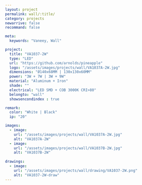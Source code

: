 ```yaml
---
layout: project
permalink: wall/:title/
category: projects
newarrive: false
recommand: false

meta:
  keywords: "Vaneey, Wall"

project:
  title: "VA1037-2W"
  type: "LED"
  url: "https://github.com/arnolds/pineapple"
  logo: "/assets/images/projects/wall/VA1037A-2W.jpg"
  dimensions: "Ø140x68MM | 130x130x60MM"
  power: "3W + 7W | 3W + 9W"
  material: "Aluminum + Iron"
  shade: ""
  electrical: "LED SMD + COB 3000K CRI>80"
  belongto: "wall"
  showsencondindex : true

remark:
  color: "White | Black"
  ip: "20"

images:
  - image:
    url: "/assets/images/projects/wall/VA1037A-2W.jpg"
    alt: "VA1037A-2W"
  - image:
    url: "/assets/images/projects/wall/VA1037B-2W.jpg"
    alt: "VA1037B-2W"
    
drawings:
  - image:
    url: "/assets/images/projects/wall/drawing/VA1037-2W.png"
    alt: "VA1037-2W-draw"
---
```

